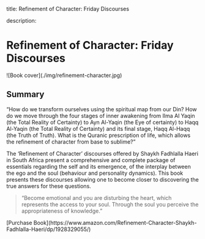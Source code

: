 title: Refinement of Character: Friday Discourses

description:

# Refinement of Character: Friday Discourses

<div markdown="1" class="cover-image">
![Book cover](./img/refinement-character.jpg)
</div>

## Summary

“How do we transform ourselves using the spiritual map from our Din? How do we move through the four stages of inner awakening from Ilma Al Yaqin (the Total Reality of Certainty) to Ayn Al-Yaqin (the Eye of certainty) to Haqq Al-Yaqin (the Total Reality of Certainty) and its final stage, Haqq Al-Haqq (the Truth of Truth). What is the Quranic prescription of life, which allows the refinement of character from base to sublime?”

The ‘Refinement of Character’ discourses offered by Shaykh Fadhlalla Haeri in South Africa present a comprehensive and complete package of essentials regarding the self and its emergence, of the interplay between the ego and the soul (behaviour and personality dynamics). This book presents these discourses allowing one to become closer to discovering the true answers for these questions.

>“Become emotional and you are disturbing the heart, which represents the access to your soul. Through the soul you perceive the appropriateness of knowledge.”

<div markdown="3" class="purchase-link">
[Purchase Book](https://www.amazon.com/Refinement-Character-Shaykh-Fadhlalla-Haeri/dp/1928329055/)
</div>